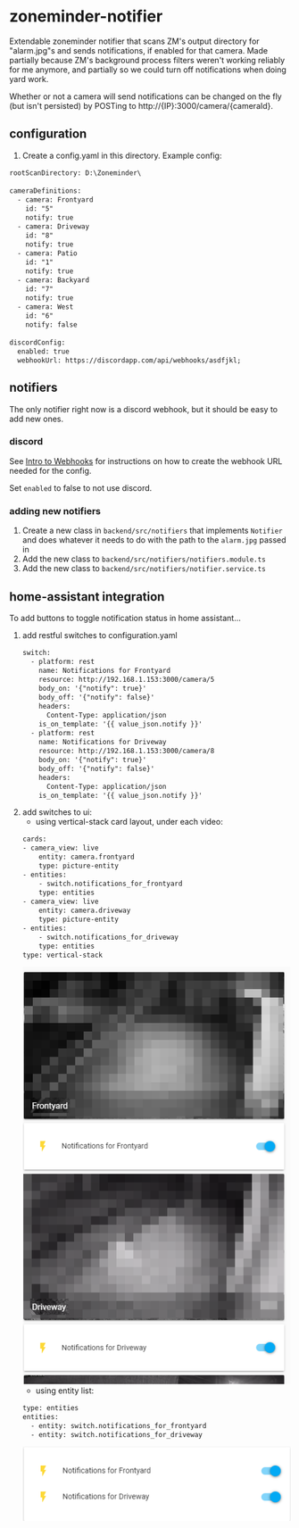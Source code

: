 # zoneminder-notifier

Extendable zoneminder notifier that scans ZM's output directory for "alarm.jpg"s and sends notifications, if enabled for that camera. Made partially because ZM's background process filters weren't working reliably for me anymore, and partially so we could turn off notifications when doing yard work.

Whether or not a camera will send notifications can be changed on the fly (but isn't persisted) by POSTing to http://{IP}:3000/camera/{cameraId}.

## configuration
1. Create a config.yaml in this directory. Example config:
```
rootScanDirectory: D:\Zoneminder\

cameraDefinitions:
  - camera: Frontyard
    id: "5"
    notify: true
  - camera: Driveway
    id: "8"
    notify: true
  - camera: Patio
    id: "1"
    notify: true
  - camera: Backyard
    id: "7"
    notify: true
  - camera: West
    id: "6"
    notify: false

discordConfig:
  enabled: true
  webhookUrl: https://discordapp.com/api/webhooks/asdfjkl;
```

## notifiers
The only notifier right now is a discord webhook, but it should be easy to add new ones.

### discord
See [Intro to Webhooks](https://support.discord.com/hc/en-us/articles/228383668-Intro-to-Webhooks) for instructions on how to create the webhook URL needed for the config.

Set `enabled` to false to not use discord.

### adding new notifiers
1. Create a new class in `backend/src/notifiers` that implements `Notifier` and does whatever it needs to do with the path to the `alarm.jpg` passed in
2. Add the new class to `backend/src/notifiers/notifiers.module.ts`
3. Add the new class to `backend/src/notifiers/notifier.service.ts`

## home-assistant integration
To add buttons to toggle notification status in home assistant...

1. add restful switches to configuration.yaml
    ```
    switch:
      - platform: rest
        name: Notifications for Frontyard
        resource: http://192.168.1.153:3000/camera/5
        body_on: '{"notify": true}'
        body_off: '{"notify": false}'
        headers:
          Content-Type: application/json
        is_on_template: '{{ value_json.notify }}'
      - platform: rest
        name: Notifications for Driveway
        resource: http://192.168.1.153:3000/camera/8
        body_on: '{"notify": true}'
        body_off: '{"notify": false}'
        headers:
          Content-Type: application/json
        is_on_template: '{{ value_json.notify }}'
    ```
2. add switches to ui:
    * using vertical-stack card layout, under each video:
    ```
    cards:
    - camera_view: live
        entity: camera.frontyard
        type: picture-entity
    - entities:
        - switch.notifications_for_frontyard
        type: entities
    - camera_view: live
        entity: camera.driveway
        type: picture-entity
    - entities:
        - switch.notifications_for_driveway
        type: entities
    type: vertical-stack
    ```
    ![](./images/home-assistant-cards.png)
    * using entity list:
    ```
    type: entities
    entities:
      - entity: switch.notifications_for_frontyard
      - entity: switch.notifications_for_driveway
    ```
    ![](./images/home-assistant-entities.png)